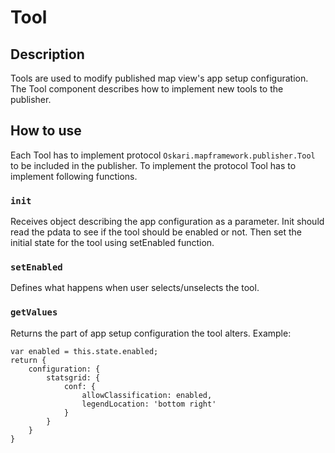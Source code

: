 # Tool

## Description
Tools are used to modify published map view's app setup configuration.
The Tool component describes how to implement new tools to the publisher.

## How to use
Each Tool has to implement protocol ```Oskari.mapframework.publisher.Tool``` to be included in the publisher.
To implement the protocol Tool has to implement following functions.

### ```init```
Receives object describing the app configuration as a parameter.
Init should read the pdata to see if the tool should be enabled or not.
Then set the initial state for the tool using setEnabled function.

### ```setEnabled```
Defines what happens when user selects/unselects the tool.

### ```getValues```
Returns the part of app setup configuration the tool alters.
Example:
```
var enabled = this.state.enabled;
return {
    configuration: {
        statsgrid: {
            conf: {
                allowClassification: enabled,
                legendLocation: 'bottom right'
            }
        }
    }
}
```


